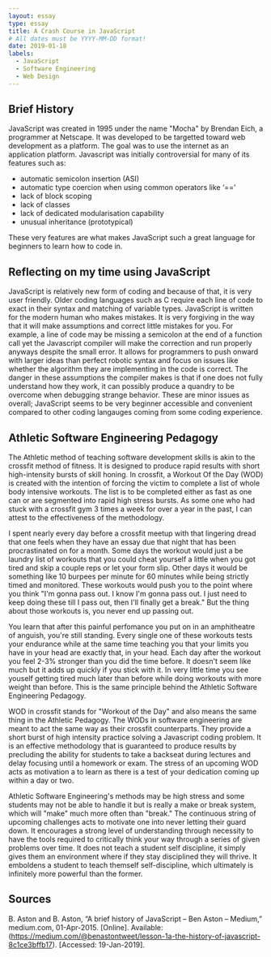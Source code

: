 ```yaml
---
layout: essay
type: essay
title: A Crash Course in JavaScript
# All dates must be YYYY-MM-DD format!
date: 2019-01-18
labels:
  - JavaScript
  - Software Engineering
  - Web Design
---
```

## Brief History
JavaScript was created in 1995 under the name "Mocha" by Brendan Eich, a programmer at Netscape. It was developed to be targetted toward web development as a platform. The goal was to use the internet as an application platform. Javascript was initially controversial for many of its features such as:

* automatic semicolon insertion (ASI)
* automatic type coercion when using common operators like ‘==’
* lack of block scoping
* lack of classes
* lack of dedicated modularisation capability
* unusual inheritance (prototypical)

These very features are what makes JavaScript such a great language for beginners to learn how to code in.


## Reflecting on my time using JavaScript
JavaScript is relatively new form of coding and because of that, it is very user friendly. Older coding languages such as C require each line of code to exact in their syntax and matching of variable types. JavaScript is written for the modern human who makes mistakes. It is very forgiving in the way that it will make assumptions and correct little mistakes for you. For example, a line of code may be missing a semicolon at the end of a function call yet the Javascript compiler will make the correction and run properly anyways despite the small error. It allows for programmers to push onward with larger ideas than perfect robotic syntax and focus on issues like whether the algorithm they are implementing in the code is correct. The danger in these assumptions the compiler makes is that if one does not fully understand how they work, it can possibly produce a quandry to be overcome when debugging strange behavior. These are minor issues as overall; JavaScript seems to be very beginner accessible and convenient compared to other coding langauges coming from some coding experience.

## Athletic Software Engineering Pedagogy
The Athletic method of teaching software development skills is akin to the crossfit method of fitness. It is designed to produce rapid results with short high-intensity bursts of skill honing. In crossfit, a Workout Of the Day (WOD) is created with the intention of forcing the victim to complete a list of whole body intensive workouts. The list is to be completed either as fast as one can or are segmented into rapid high stress bursts. As some one who had stuck with a crossfit gym 3 times a week for over a year in the past, I can attest to the effectiveness of the methodology. 

I spent nearly every day before a crossfit meetup with that lingering dread that one feels when they have an essay due that night that has been procrastinated on for a month. Some days the workout would just a be laundry list of workouts that you could cheat yourself a little when you got tired and skip a couple reps or let your form slip. Other days it would be something like 10 burpees per minute for 60 minutes while being strictly timed and monitored. These workouts would push you to the point where you think "I'm gonna pass out. I know I'm gonna pass out. I just need to keep doing these till I pass out, then I'll finally get a break." But the thing about those workouts is, you never end up passing out. 

You learn that after this painful perfomance you put on in an amphitheatre of anguish, you're still standing. Every single one of these workouts tests your endurance while at the same time teaching you that your limits you have in your head are exactly that, in your head. Each day after the workout you feel 2-3% stronger than you did the time before. It doesn't seem like much but it adds up quickly if you stick with it. In very little time you see youself getting tired much later than before while doing workouts with more weight than before. This is the same principle behind the Athletic Software Engineering Pedagogy.

WOD in crossfit stands for "Workout of the Day" and also means the same thing in the Athletic Pedagogy. The WODs in software engineering are meant to act the same way as their crossfit counterparts. They provide a short burst of high intensity practice solving a Javascript coding problem. It is an effective methodology that is guaranteed to produce results by precluding the ability for students to take a backseat during lectures and delay focusing until a homework or exam. The stress of an upcoming WOD acts as motivation a to learn as there is a test of your dedication coming up within a day or two. 

Athletic Software Engineering's methods may be high stress and some students may not be able to handle it but is really a make or break system, which will "make" much more often than "break." The continuous string of upcoming challenges acts to motivate one into never letting their guard down. It encourages a strong level of understanding through necessity to have the tools required to critically think your way through a series of given problems over time. It does not teach a student self discipline, it simply gives them an environment where if they stay disciplined they will thrive. It emboldens a student to teach themself self-discipline, which ultimately is infinitely more powerful than the former.


## Sources
B. Aston and B. Aston, “A brief history of JavaScript – Ben Aston – Medium,” medium.com, 01-Apr-2015. [Online]. Available: (https://medium.com/@benastontweet/lesson-1a-the-history-of-javascript-8c1ce3bffb17). [Accessed: 19-Jan-2019].



